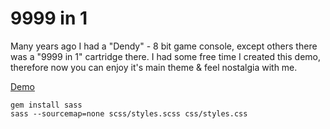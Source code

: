 # 9999 in 1
Many years ago I had a "Dendy" - 8 bit game console, except others there was a "9999 in 1" cartridge there. I had some free time I created this demo, therefore now you can enjoy it's main theme & feel nostalgia with me.

[Demo](https://zdobnov.github.io/9999in1/)

```
gem install sass
sass --sourcemap=none scss/styles.scss css/styles.css
```
